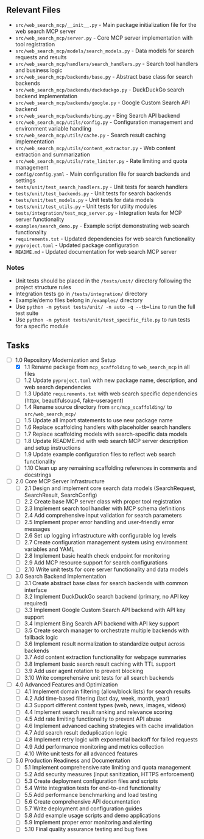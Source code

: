## Relevant Files

- `src/web_search_mcp/__init__.py` - Main package initialization file for the web search MCP server
- `src/web_search_mcp/server.py` - Core MCP server implementation with tool registration
- `src/web_search_mcp/models/search_models.py` - Data models for search requests and results
- `src/web_search_mcp/handlers/search_handlers.py` - Search tool handlers and business logic
- `src/web_search_mcp/backends/base.py` - Abstract base class for search backends
- `src/web_search_mcp/backends/duckduckgo.py` - DuckDuckGo search backend implementation
- `src/web_search_mcp/backends/google.py` - Google Custom Search API backend
- `src/web_search_mcp/backends/bing.py` - Bing Search API backend
- `src/web_search_mcp/utils/config.py` - Configuration management and environment variable handling
- `src/web_search_mcp/utils/cache.py` - Search result caching implementation
- `src/web_search_mcp/utils/content_extractor.py` - Web content extraction and summarization
- `src/web_search_mcp/utils/rate_limiter.py` - Rate limiting and quota management
- `config/config.yaml` - Main configuration file for search backends and settings
- `tests/unit/test_search_handlers.py` - Unit tests for search handlers
- `tests/unit/test_backends.py` - Unit tests for search backends
- `tests/unit/test_models.py` - Unit tests for data models
- `tests/unit/test_utils.py` - Unit tests for utility modules
- `tests/integration/test_mcp_server.py` - Integration tests for MCP server functionality
- `examples/search_demo.py` - Example script demonstrating web search functionality
- `requirements.txt` - Updated dependencies for web search functionality
- `pyproject.toml` - Updated package configuration
- `README.md` - Updated documentation for web search MCP server

### Notes

- Unit tests should be placed in the `/tests/unit/` directory following the project structure rules
- Integration tests go in `/tests/integration/` directory
- Example/demo files belong in `/examples/` directory
- Use `python -m pytest tests/unit/ -n auto -q --tb=line` to run the full test suite
- Use `python -m pytest tests/unit/test_specific_file.py` to run tests for a specific module

## Tasks

- [ ] 1.0 Repository Modernization and Setup
  - [x] 1.1 Rename package from `mcp_scaffolding` to `web_search_mcp` in all files
  - [ ] 1.2 Update `pyproject.toml` with new package name, description, and web search dependencies
  - [ ] 1.3 Update `requirements.txt` with web search specific dependencies (httpx, beautifulsoup4, fake-useragent)
  - [ ] 1.4 Rename source directory from `src/mcp_scaffolding/` to `src/web_search_mcp/`
  - [ ] 1.5 Update all import statements to use new package name
  - [ ] 1.6 Replace scaffolding handlers with placeholder search handlers
  - [ ] 1.7 Replace scaffolding models with search-specific data models
  - [ ] 1.8 Update README.md with web search MCP server description and setup instructions
  - [ ] 1.9 Update example configuration files to reflect web search functionality
  - [ ] 1.10 Clean up any remaining scaffolding references in comments and docstrings

- [ ] 2.0 Core MCP Server Infrastructure
  - [ ] 2.1 Design and implement core search data models (SearchRequest, SearchResult, SearchConfig)
  - [ ] 2.2 Create base MCP server class with proper tool registration
  - [ ] 2.3 Implement search tool handler with MCP schema definitions
  - [ ] 2.4 Add comprehensive input validation for search parameters
  - [ ] 2.5 Implement proper error handling and user-friendly error messages
  - [ ] 2.6 Set up logging infrastructure with configurable log levels
  - [ ] 2.7 Create configuration management system using environment variables and YAML
  - [ ] 2.8 Implement basic health check endpoint for monitoring
  - [ ] 2.9 Add MCP resource support for search configurations
  - [ ] 2.10 Write unit tests for core server functionality and data models

- [ ] 3.0 Search Backend Implementation
  - [ ] 3.1 Create abstract base class for search backends with common interface
  - [ ] 3.2 Implement DuckDuckGo search backend (primary, no API key required)
  - [ ] 3.3 Implement Google Custom Search API backend with API key support
  - [ ] 3.4 Implement Bing Search API backend with API key support
  - [ ] 3.5 Create search manager to orchestrate multiple backends with fallback logic
  - [ ] 3.6 Implement result normalization to standardize output across backends
  - [ ] 3.7 Add content extraction functionality for webpage summaries
  - [ ] 3.8 Implement basic search result caching with TTL support
  - [ ] 3.9 Add user agent rotation to prevent blocking
  - [ ] 3.10 Write comprehensive unit tests for all search backends

- [ ] 4.0 Advanced Features and Optimization
  - [ ] 4.1 Implement domain filtering (allow/block lists) for search results
  - [ ] 4.2 Add time-based filtering (last day, week, month, year)
  - [ ] 4.3 Support different content types (web, news, images, videos)
  - [ ] 4.4 Implement search result ranking and relevance scoring
  - [ ] 4.5 Add rate limiting functionality to prevent API abuse
  - [ ] 4.6 Implement advanced caching strategies with cache invalidation
  - [ ] 4.7 Add search result deduplication logic
  - [ ] 4.8 Implement retry logic with exponential backoff for failed requests
  - [ ] 4.9 Add performance monitoring and metrics collection
  - [ ] 4.10 Write unit tests for all advanced features

- [ ] 5.0 Production Readiness and Documentation
  - [ ] 5.1 Implement comprehensive rate limiting and quota management
  - [ ] 5.2 Add security measures (input sanitization, HTTPS enforcement)
  - [ ] 5.3 Create deployment configuration files and scripts
  - [ ] 5.4 Write integration tests for end-to-end functionality
  - [ ] 5.5 Add performance benchmarking and load testing
  - [ ] 5.6 Create comprehensive API documentation
  - [ ] 5.7 Write deployment and configuration guides
  - [ ] 5.8 Add example usage scripts and demo applications
  - [ ] 5.9 Implement proper error monitoring and alerting
  - [ ] 5.10 Final quality assurance testing and bug fixes 